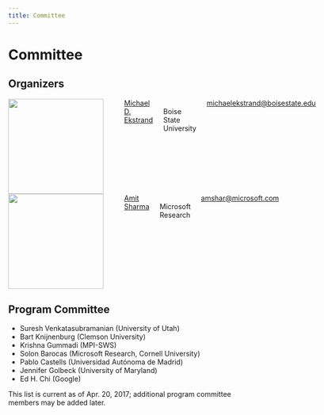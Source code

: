 ```yaml
---
title: Committee
---
```


# Committee

## Organizers

<div class="row">
<div class="medium-6 columns text-center">
<img src="assets/img/michael.jpg" style="height:192px;"><br>
<a href="https://md.ekstrandom.net/">Michael D. Ekstrand</a><br>
Boise State University<br>
<a href="mailto:michaelekstrand@boisestate.edu">michaelekstrand@boisestate.edu</a>
</div>
<div class="medium-6 columns text-center">
<img src="assets/img/amit.jpg" style="height:192px;"><br>
<a href="http://amitsharma.in/">Amit Sharma</a><br>
Microsoft Research<br>
<a href="mailto:amshar@microsoft.com">amshar@microsoft.com</a>
</div>
</div>

## Program Committee

- Suresh Venkatasubramanian (University of Utah)
- Bart Knijnenburg (Clemson University)
- Krishna Gummadi (MPI-SWS)
- Solon Barocas (Microsoft Research, Cornell University)
- Pablo Castells (Universidad Autónoma de Madrid)
- Jennifer Golbeck (University of Maryland)
- Ed H. Chi (Google)

This list is current as of Apr. 20, 2017; additional program committee members may be added later.